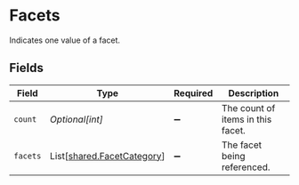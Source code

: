 # Facets

Indicates one value of a facet.


## Fields

| Field                                                              | Type                                                               | Required                                                           | Description                                                        |
| ------------------------------------------------------------------ | ------------------------------------------------------------------ | ------------------------------------------------------------------ | ------------------------------------------------------------------ |
| `count`                                                            | *Optional[int]*                                                    | :heavy_minus_sign:                                                 | The count of items in this facet.                                  |
| `facets`                                                           | List[[shared.FacetCategory](../../models/shared/facetcategory.md)] | :heavy_minus_sign:                                                 | The facet being referenced.                                        |